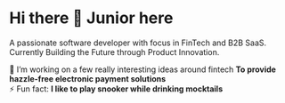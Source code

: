 # Hi there 👋 Junior here

A passionate software developer with focus in FinTech and B2B SaaS. Currently Building the Future through Product Innovation.

💫 I’m working on a few really interesting ideas around fintech **To provide hazzle-free electronic payment solutions**
<br> 
⚡ Fun fact: **I like to play snooker while drinking mocktails**




